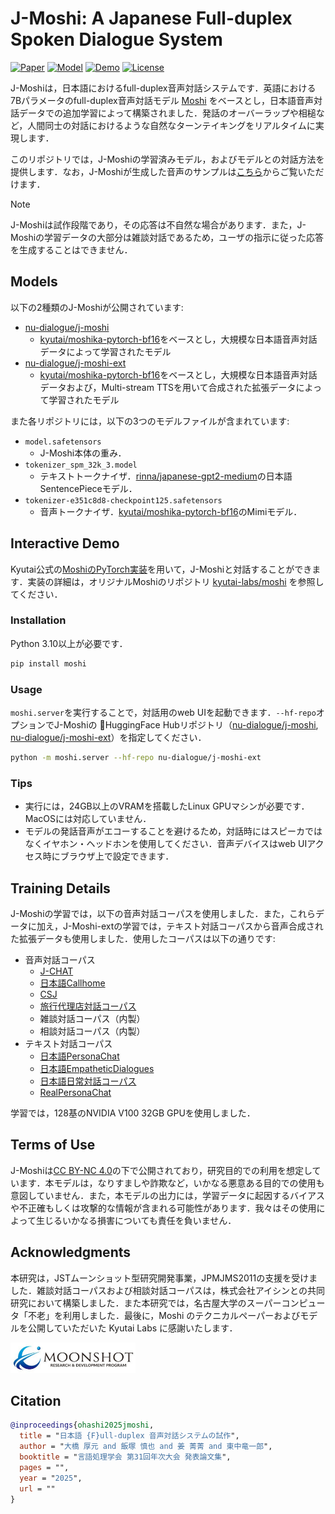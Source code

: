 # J-Moshi: A Japanese Full-duplex Spoken Dialogue System

[![Paper](https://img.shields.io/badge/Paper-To_Appear-lightgrey.svg)]()
[![Model](https://img.shields.io/badge/🤗_Hugging_Face-Model-ffcc66.svg)](https://huggingface.co/nu-dialogue/j-moshi-ext)
[![Demo](https://img.shields.io/badge/GitHub_Pages-Demo-green.svg)](https://nu-dialogue.github.io/j-moshi)
[![License](https://img.shields.io/badge/License-CC_BY--NC_4.0-blue)](LICENSE)

J-Moshiは，日本語におけるfull-duplex音声対話システムです．英語における7Bパラメータのfull-duplex音声対話モデル [Moshi](https://arxiv.org/abs/2410.00037) をベースとし，日本語音声対話データでの追加学習によって構築されました．発話のオーバーラップや相槌など，人間同士の対話におけるような自然なターンテイキングをリアルタイムに実現します．

このリポジトリでは，J-Moshiの学習済みモデル，およびモデルとの対話方法を提供します．なお，J-Moshiが生成した音声のサンプルは[こちら](https://nu-dialogue.github.io/j-moshi)からご覧いただけます．

> [!NOTE]
> J-Moshiは試作段階であり，その応答は不自然な場合があります．また，J-Moshiの学習データの大部分は雑談対話であるため，ユーザの指示に従った応答を生成することはできません．


## Models
以下の2種類のJ-Moshiが公開されています:
- [nu-dialogue/j-moshi](https://huggingface.co/nu-dialogue/j-moshi)
    - [kyutai/moshika-pytorch-bf16](https://huggingface.co/kyutai/moshika-pytorch-bf16)をベースとし，大規模な日本語音声対話データによって学習されたモデル
- [nu-dialogue/j-moshi-ext](https://huggingface.co/nu-dialogue/j-moshi-ext)
    - [kyutai/moshika-pytorch-bf16](https://huggingface.co/kyutai/moshika-pytorch-bf16)をベースとし，大規模な日本語音声対話データおよび，Multi-stream TTSを用いて合成された拡張データによって学習されたモデル

また各リポジトリには，以下の3つのモデルファイルが含まれています:
- `model.safetensors`
    - J-Moshi本体の重み．
- `tokenizer_spm_32k_3.model`
    - テキストトークナイザ．[rinna/japanese-gpt2-medium](https://huggingface.co/rinna/japanese-gpt2-medium)の日本語SentencePieceモデル．
- `tokenizer-e351c8d8-checkpoint125.safetensors`
    - 音声トークナイザ．[kyutai/moshika-pytorch-bf16](https://huggingface.co/kyutai/moshika-pytorch-bf16)のMimiモデル．


## Interactive Demo
Kyutai公式の[MoshiのPyTorch実装](https://github.com/kyutai-labs/moshi/tree/main/moshi)を用いて，J-Moshiと対話することができます．実装の詳細は，オリジナルMoshiのリポジトリ [kyutai-labs/moshi](https://github.com/kyutai-labs/moshi) を参照してください．

### Installation
Python 3.10以上が必要です．

```bash
pip install moshi
```

### Usage
`moshi.server`を実行することで，対話用のweb UIを起動できます．`--hf-repo`オプションでJ-Moshiの 🤗HuggingFace Hubリポジトリ（[nu-dialogue/j-moshi](https://huggingface.co/nu-dialogue/j-moshi), [nu-dialogue/j-moshi-ext](https://huggingface.co/nu-dialogue/j-moshi-ext)）を指定してください．

```bash
python -m moshi.server --hf-repo nu-dialogue/j-moshi-ext
```

### Tips
- 実行には，24GB以上のVRAMを搭載したLinux GPUマシンが必要です．MacOSには対応していません．
- モデルの発話音声がエコーすることを避けるため，対話時にはスピーカではなくイヤホン・ヘッドホンを使用してください．音声デバイスはweb UIアクセス時にブラウザ上で設定できます．

## Training Details
J-Moshiの学習では，以下の音声対話コーパスを使用しました．また，これらデータに加え，J-Moshi-extの学習では，テキスト対話コーパスから音声合成された拡張データも使用しました．使用したコーパスは以下の通りです:
- 音声対話コーパス
    - [J-CHAT](https://arxiv.org/abs/2407.15828)
    - [日本語Callhome](https://catalog.ldc.upenn.edu/LDC96S37)
    - [CSJ](https://www.isca-archive.org/sspr_2003/maekawa03_sspr.html#)
    - [旅行代理店対話コーパス](https://dl.acm.org/doi/10.1145/3675166)
    - 雑談対話コーパス（内製）
    - 相談対話コーパス（内製）
- テキスト対話コーパス
    - [日本語PersonaChat](https://arxiv.org/abs/2109.05217)
    - [日本語EmpatheticDialogues](https://arxiv.org/abs/2109.05217)
    - [日本語日常対話コーパス](https://www.anlp.jp/proceedings/annual_meeting/2023/pdf_dir/H1-1.pdf)
    - [RealPersonaChat](https://aclanthology.org/2023.paclic-1.85/)

学習では，128基のNVIDIA V100 32GB GPUを使用しました．


## Terms of Use
J-Moshiは[CC BY-NC 4.0](LICENSE)の下で公開されており，研究目的での利用を想定しています．本モデルは，なりすましや詐欺など，いかなる悪意ある目的での使用も意図していません．また，本モデルの出力には，学習データに起因するバイアスや不正確もしくは攻撃的な情報が含まれる可能性があります．我々はその使用によって生じるいかなる損害についても責任を負いません．


## Acknowledgments
本研究は，JSTムーンショット型研究開発事業，JPMJMS2011の支援を受けました．雑談対話コーパスおよび相談対話コーパスは，株式会社アイシンとの共同研究において構築しました．また本研究では，名古屋大学のスーパーコンピュータ「不老」を利用しました．最後に，Moshi のテクニカルペーパーおよびモデルを公開していただいた Kyutai Labs に感謝いたします．

<a href="https://avatar-ss.org"><img src="static/image/moonshot_logo.svg" width="200"></a>

## Citation
```bibtex
@inproceedings{ohashi2025jmoshi,
  title = "日本語 {F}ull-duplex 音声対話システムの試作",
  author = "大橋 厚元 and 飯塚 慎也 and 姜 菁菁 and 東中竜一郎",
  booktitle = "言語処理学会 第31回年次大会 発表論文集",
  pages = "",
  year = "2025",
  url = ""
}
```
